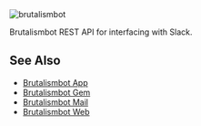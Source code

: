 <img alt="brutalismbot" src="https://brutalismbot.com/banner.png"/>

Brutalismbot REST API for interfacing with Slack.

## See Also

- [Brutalismbot App](https://github.com/brutalismbot/brutalismbot)
- [Brutalismbot Gem](https://github.com/brutalismbot/gem)
- [Brutalismbot Mail](https://github.com/brutalismbot/mail)
- [Brutalismbot Web](https://github.com/brutalismbot/brutalismbot.com)
